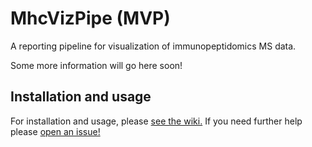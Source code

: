 # MhcVizPipe (MVP)
A reporting pipeline for visualization of immunopeptidomics MS data.

Some more information will go here soon!

## Installation and usage

For installation and usage, please [see the wiki.](https://github.com/kevinkovalchik/MhcVizPipe/wiki) 
If you need further help please [open an issue!](https://github.com/kevinkovalchik/MhcVizPipe/issues)